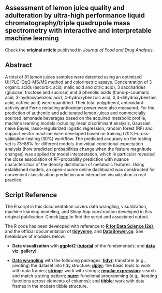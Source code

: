 ## Assessment of lemon juice quality and adulteration by ultra-high performance liquid chromatography/triple quadrupole mass spectrometry with interactive and interpretable machine learning

Check the **[original article](https://www.ncbi.nlm.nih.gov/pmc/articles/PMC9261826/)** published in _Journal of Food and Drug Analysis_. 

## Abstract
A total of 81 lemon juices samples were detected using an optimized UHPLC-QqQ-MS/MS method and colorimetric assays. Concentration of 3 organic acids (ascorbic acid, malic acid and citric acid), 3 saccharides (glucose, fructose and sucrose) and 6 phenolic acids (trans-p-coumaric acid, 3-hydroxybenzoic acid, 4-hydroxybenzoic acid, 3,4-dihydroxybenzoic acid, caffeic acid) were quantified. Their total polyphenol, antioxidant activity and Ferric reducing antioxidant power were also measured. For the prediction of authentic and adulterated lemon juices and commercially sourced lemonade beverages based on the acquired metabolic profile, machine learning models including linear discriminant analysis, Gaussian naïve Bayes, lasso-regularized logistic regression, random forest (RF) and support vector machine were developed based on training (70%)-cross-validation-testing (30%) workflow. The predicted accuracy on the testing set is 73–86% for different models. Individual conditional expectation analysis (how predicted probabilities change when the feature magnitude changes) was applied for model interpretation, which in particular revealed the close association of RF-probability prediction with nuance characteristics of the density distribution of metabolic features. Using established models, an open-source online dashboard was constructed for convenient classification prediction and interactive visualization in real practice.

## Script Reference

The R script in this documentation covers data wrangling, visualization, machine learning modeling, and Shiny App construction developed in this original publication. Check [here](https://yuanbofaith.github.io/Lemon_Juice_Classification2) to find the script and associated output. 

The R code has been developed with reference to [**R for Data Science (2e)**](https://r4ds.hadley.nz/), and the official documentation of [**tidyverse**](https://www.tidyverse.org/), and [**DataBrewer.co**](https://www.databrewer.co/). See breakdown of modules below:

- **Data visualization** with **ggplot2** ([**tutorial**](https://www.databrewer.co/R/visualization/introduction) of the fundamentals; and [**data viz. gallery**](https://www.databrewer.co/R/gallery)).

- [**Data wrangling**](https://www.databrewer.co/R/data-wrangling) with the following packages:
[**tidyr**](https://www.databrewer.co/R/data-wrangling/tidyr/introduction): transform (e.g., pivoting) the dataset into tidy structure; [**dplyr**](https://www.databrewer.co/R/data-wrangling/dplyr/0-introduction): the basic tools to work with data frames; [**stringr**](https://www.databrewer.co/R/data-wrangling/stringr/0-introduction): work with strings; [**regular expression**](https://www.databrewer.co/R/data-wrangling/regular-expression/0-introduction): search and match a string pattern; [**purrr**](https://www.databrewer.co/R/data-wrangling/purrr/introduction): functional programming (e.g., iterating functions across elements of columns); and [**tibble**](https://www.databrewer.co/R/data-wrangling/tibble/introduction): work with data frames in the modern tibble structure.
